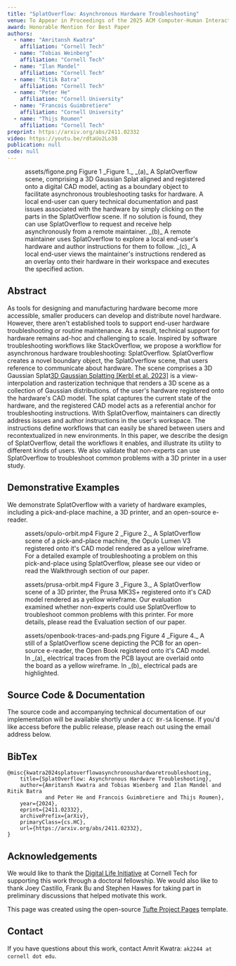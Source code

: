 ```yaml
---
title: "SplatOverflow: Asynchronous Hardware Troubleshooting"
venue: To Appear in Proceedings of the 2025 ACM Computer-Human Interaction Conference (CHI’25)
award: Honorable Mention for Best Paper
authors:
  - name: "Amritansh Kwatra"
    affiliation: "Cornell Tech"
  - name: "Tobias Weinberg"
    affiliation: "Cornell Tech"
  - name: "Ilan Mandel"
    affiliation: "Cornell Tech"
  - name: "Ritik Batra"
    affiliation: "Cornell Tech"
  - name: "Peter He"
    affiliation: "Cornell University"
  - name: "Francois Guimbretiere"
    affiliation: "Cornell University"
  - name: "Thijs Roumen"
    affiliation: "Cornell Tech"
preprint: https://arxiv.org/abs/2411.02332
video: https://youtu.be/rdtaUo2Lo38
publication: null
code: null 
---
```


<figure>
  <src>assets/figone.png</src>
  <alt>Figure 1</alt>
  <caption>
    _Figure 1._ _(a)_ A SplatOverflow scene, comprising a 3D Gaussian Splat aligned and registered onto a digital CAD model, acting as a boundary object to facilitate asynchronous troubleshooting tasks for hardware. A local end-user can query technical documentation and past issues associated with the hardware by simply clicking on the parts in the SplatOverflow scene. If no solution is found, they can use SplatOverflow to request and receive help asynchronously from a remote maintainer. _(b)_ A remote maintainer uses SplatOverflow to explore a local end-user's hardware and author instructions for them to follow. _(c)_ A local end-user views the maintainer's instructions rendered as an overlay onto their hardware in their workspace and executes the specified action.
  </caption>
</figure>

## Abstract

As tools for designing and manufacturing hardware become more accessible, smaller producers can develop and distribute novel hardware. However, there aren't established tools to support end-user hardware troubleshooting or routine maintenance. As a result, technical support for hardware remains ad-hoc and challenging to scale. Inspired by software troubleshooting workflows like StackOverflow, we propose a workflow for asynchronous hardware troubleshooting: SplatOverflow. SplatOverflow creates a novel boundary object, the SplatOverflow scene, that users reference to communicate about hardware. The scene comprises a <sidenote><text>3D Gaussian Splat</text><note>[3D Gaussian Splatting [Kerbl et al. 2023]](https://repo-sam.inria.fr/fungraph/3d-gaussian-splatting/) is a view-interpolation and rasterization technique that renders a 3D scene as a collection of Gaussian distributions.</note></sidenote> of the user's hardware registered onto the hardware's CAD model. The splat captures the current state of the hardware, and the registered CAD model acts as a referential anchor for troubleshooting instructions. With SplatOverflow, maintainers can directly address issues and author instructions in the user's workspace. The instructions define workflows that can easily be shared between users and recontextualized in new environments. In this paper, we describe the design of SplatOverflow, detail the workflows it enables, and illustrate its utility to different kinds of users. We also validate that non-experts can use SplatOverflow to troubleshoot common problems with a 3D printer in a user study.

## Demonstrative Examples

We demonstrate SplatOverflow with a variety of hardware examples, including a pick-and-place machine, a 3D printer, and an open-source e-reader.

<figure>
  <src>assets/opulo-orbit.mp4</src>
  <alt>Figure 2</alt>
  <caption>
    _Figure 2._ A SplatOverflow scene of a pick-and-place machine, the Opulo Lumen V3 registered onto it's CAD model rendered as a yellow wireframe. For a detailed example of troubleshooting a problem on this pick-and-place using SplatOverflow, please see our video or read the Walkthrough section of our paper.
  </caption>
</figure>

<figure>
  <src>assets/prusa-orbit.mp4</src>
  <alt>Figure 3</alt>
  <caption>
    _Figure 3._ A SplatOverflow scene of a 3D printer, the Prusa MK3S+ registered onto it's CAD model rendered as a yellow wireframe. Our evaluation examined whether non-experts could use SplatOverflow to troubleshoot common problems with this printer. For more details, please read the Evaluation section of our paper.
  </caption>
</figure>

<figure>
  <src>assets/openbook-traces-and-pads.png</src>
  <alt>Figure 4</alt>
  <caption>
    _Figure 4._ A still of a SplatOverflow scene depicting the PCB for an open-source e-reader, the Open Book registered onto it's CAD model. In _(a)_ electrical traces from the PCB layout are overlaid onto the board as a yellow wireframe. In _(b)_ electrical pads are highlighted.
  </caption>
</figure>

## Source Code & Documentation

The source code and accompanying technical documentation of our implementation will be available shortly under a `CC BY-SA` license. If you'd like access before the public release, please reach out using the email address below.

## BibTex

```
@misc{kwatra2024splatoverflowasynchronoushardwaretroubleshooting,
    title={SplatOverflow: Asynchronous Hardware Troubleshooting}, 
    author={Amritansh Kwatra and Tobias Wienberg and Ilan Mandel and Ritik Batra 
            and Peter He and Francois Guimbretiere and Thijs Roumen},
    year={2024},
    eprint={2411.02332},
    archivePrefix={arXiv},
    primaryClass={cs.HC},
    url={https://arxiv.org/abs/2411.02332}, 
}
```

## Acknowledgements

We would like to thank the [Digital Life Initiative](https://dli.tech.cornell.edu/) at Cornell Tech for supporting this work through a doctoral fellowship. We would also like to thank Joey Castillo, Frank Bu and Stephen Hawes for taking part in preliminary discussions that helped motivate this work.

This page was created using the open-source [Tufte Project Pages](https://github.com/tansh-kwa/tufte-project-template) template.

## Contact

If you have questions about this work, contact Amrit Kwatra: `ak2244 at cornell dot edu`.





